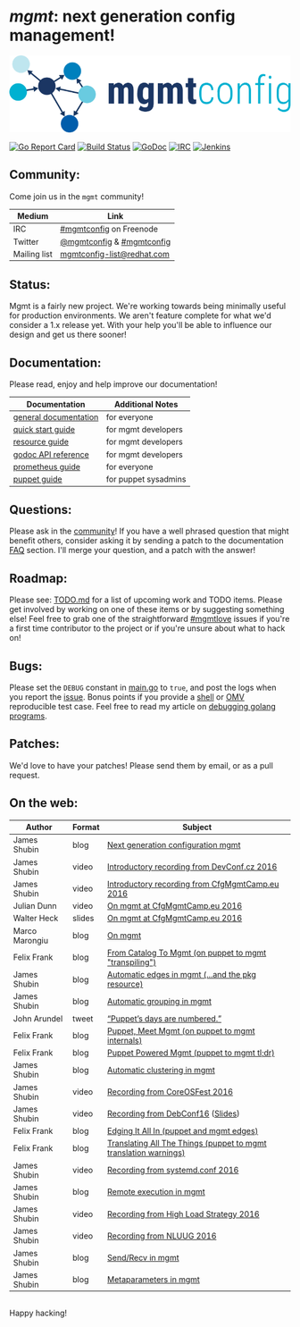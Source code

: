 # *mgmt*: next generation config management!

[![mgmt!](art/mgmt.png)](art/)

[![Go Report Card](https://goreportcard.com/badge/github.com/purpleidea/mgmt?style=flat-square)](https://goreportcard.com/report/github.com/purpleidea/mgmt)
[![Build Status](https://img.shields.io/travis/purpleidea/mgmt/master.svg?style=flat-square)](http://travis-ci.org/purpleidea/mgmt)
[![GoDoc](https://img.shields.io/badge/godoc-reference-5272B4.svg?style=flat-square)](https://godoc.org/github.com/purpleidea/mgmt)
[![IRC](https://img.shields.io/badge/irc-%23mgmtconfig-brightgreen.svg?style=flat-square)](https://webchat.freenode.net/?channels=#mgmtconfig)
[![Jenkins](https://img.shields.io/badge/jenkins-status-brightgreen.svg?style=flat-square)](https://ci.centos.org/job/purpleidea-mgmt/)

## Community:
Come join us in the `mgmt` community!

| Medium | Link |
|---|---|
| IRC | [#mgmtconfig](https://webchat.freenode.net/?channels=#mgmtconfig) on Freenode |
| Twitter | [@mgmtconfig](https://twitter.com/mgmtconfig) & [#mgmtconfig](https://twitter.com/hashtag/mgmtconfig) |
| Mailing list | [mgmtconfig-list@redhat.com](https://www.redhat.com/mailman/listinfo/mgmtconfig-list) |

## Status:
Mgmt is a fairly new project.
We're working towards being minimally useful for production environments.
We aren't feature complete for what we'd consider a 1.x release yet.
With your help you'll be able to influence our design and get us there sooner!

## Documentation:
Please read, enjoy and help improve our documentation!

| Documentation | Additional Notes |
|---|---|
| [general documentation](docs/documentation.md) | for everyone |
| [quick start guide](docs/quick-start-guide.md) | for mgmt developers |
| [resource guide](docs/resource-guide.md) | for mgmt developers |
| [godoc API reference](https://godoc.org/github.com/purpleidea/mgmt) | for mgmt developers |
| [prometheus guide](docs/prometheus.md) | for everyone |
| [puppet guide](docs/puppet-guide.md) | for puppet sysadmins |

## Questions:
Please ask in the [community](#community)!
If you have a well phrased question that might benefit others, consider asking it by sending a patch to the documentation [FAQ](https://github.com/purpleidea/mgmt/blob/master/docs/documentation.md#usage-and-frequently-asked-questions) section. I'll merge your question, and a patch with the answer!

## Roadmap:
Please see: [TODO.md](TODO.md) for a list of upcoming work and TODO items.
Please get involved by working on one of these items or by suggesting something else!
Feel free to grab one of the straightforward [#mgmtlove](https://github.com/purpleidea/mgmt/labels/mgmtlove) issues if you're a first time contributor to the project or if you're unsure about what to hack on!

## Bugs:
Please set the `DEBUG` constant in [main.go](https://github.com/purpleidea/mgmt/blob/master/main.go) to `true`, and post the logs when you report the [issue](https://github.com/purpleidea/mgmt/issues).
Bonus points if you provide a [shell](https://github.com/purpleidea/mgmt/tree/master/test/shell) or [OMV](https://github.com/purpleidea/mgmt/tree/master/test/omv) reproducible test case.
Feel free to read my article on [debugging golang programs](https://ttboj.wordpress.com/2016/02/15/debugging-golang-programs/).

## Patches:
We'd love to have your patches! Please send them by email, or as a pull request.

## On the web:
| Author | Format | Subject |
|---|---|---|
| James Shubin | blog | [Next generation configuration mgmt](https://ttboj.wordpress.com/2016/01/18/next-generation-configuration-mgmt/) |
| James Shubin | video | [Introductory recording from DevConf.cz 2016](https://www.youtube.com/watch?v=GVhpPF0j-iE&html5=1) |
| James Shubin | video | [Introductory recording from CfgMgmtCamp.eu 2016](https://www.youtube.com/watch?v=fNeooSiIRnA&html5=1) |
| Julian Dunn | video | [On mgmt at CfgMgmtCamp.eu 2016](https://www.youtube.com/watch?v=kfF9IATUask&t=1949&html5=1) |
| Walter Heck | slides | [On mgmt at CfgMgmtCamp.eu 2016](http://www.slideshare.net/olindata/configuration-management-time-for-a-4th-generation/3) |
| Marco Marongiu | blog | [On mgmt](http://syslog.me/2016/02/15/leap-or-die/) |
| Felix Frank | blog | [From Catalog To Mgmt (on puppet to mgmt "transpiling")](https://ffrank.github.io/features/2016/02/18/from-catalog-to-mgmt/) |
| James Shubin | blog | [Automatic edges in mgmt (...and the pkg resource)](https://ttboj.wordpress.com/2016/03/14/automatic-edges-in-mgmt/) |
| James Shubin | blog | [Automatic grouping in mgmt](https://ttboj.wordpress.com/2016/03/30/automatic-grouping-in-mgmt/) |
| John Arundel | tweet | [“Puppet’s days are numbered.”](https://twitter.com/bitfield/status/732157519142002688) |
| Felix Frank | blog | [Puppet, Meet Mgmt (on puppet to mgmt internals)](https://ffrank.github.io/features/2016/06/12/puppet,-meet-mgmt/) |
| Felix Frank | blog | [Puppet Powered Mgmt (puppet to mgmt tl;dr)](https://ffrank.github.io/features/2016/06/19/puppet-powered-mgmt/) |
| James Shubin | blog | [Automatic clustering in mgmt](https://ttboj.wordpress.com/2016/06/20/automatic-clustering-in-mgmt/) |
| James Shubin | video | [Recording from CoreOSFest 2016](https://www.youtube.com/watch?v=KVmDCUA42wc&html5=1) |
| James Shubin | video | [Recording from DebConf16](http://meetings-archive.debian.net/pub/debian-meetings/2016/debconf16/Next_Generation_Config_Mgmt.webm) ([Slides](https://annex.debconf.org//debconf-share/debconf16/slides/15-next-generation-config-mgmt.pdf)) |
| Felix Frank | blog | [Edging It All In (puppet and mgmt edges)](https://ffrank.github.io/features/2016/07/12/edging-it-all-in/) |
| Felix Frank | blog | [Translating All The Things (puppet to mgmt translation warnings)](https://ffrank.github.io/features/2016/08/19/translating-all-the-things/) |
| James Shubin | video | [Recording from systemd.conf 2016](https://www.youtube.com/watch?v=jB992Zb3nH0&html5=1) |
| James Shubin | blog | [Remote execution in mgmt](https://ttboj.wordpress.com/2016/10/07/remote-execution-in-mgmt/) |
| James Shubin | video | [Recording from High Load Strategy 2016](https://vimeo.com/191493409) |
| James Shubin | video | [Recording from NLUUG 2016](https://www.youtube.com/watch?v=MmpwOQAb_SE&html5=1) |
| James Shubin | blog | [Send/Recv in mgmt](https://ttboj.wordpress.com/2016/12/07/sendrecv-in-mgmt/) |
| James Shubin | blog | [Metaparameters in mgmt](https://ttboj.wordpress.com/2017/03/01/metaparameters-in-mgmt/) |

##

Happy hacking!
